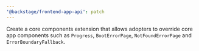 ```yaml
---
'@backstage/frontend-app-api': patch
---
```


Create a core components extension that allows adopters to override core app components such as `Progress`, `BootErrorPage`, `NotFoundErrorPage` and `ErrorBoundaryFallback`.
